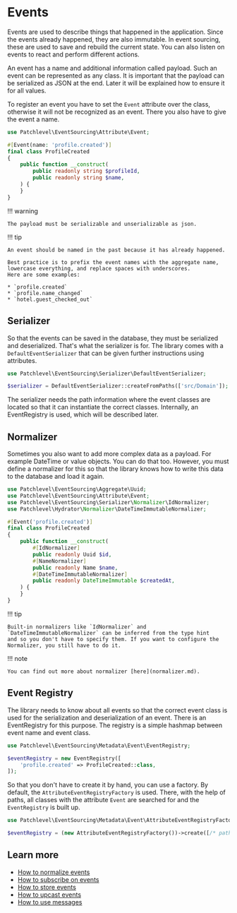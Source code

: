 # Events

Events are used to describe things that happened in the application.
Since the events already happened, they are also immutable.
In event sourcing, these are used to save and rebuild the current state.
You can also listen on events to react and perform different actions.

An event has a name and additional information called payload.
Such an event can be represented as any class.
It is important that the payload can be serialized as JSON at the end.
Later it will be explained how to ensure it for all values.

To register an event you have to set the `Event` attribute over the class,
otherwise it will not be recognized as an event.
There you also have to give the event a name.

```php
use Patchlevel\EventSourcing\Attribute\Event;

#[Event(name: 'profile.created')]
final class ProfileCreated
{
    public function __construct(
        public readonly string $profileId,
        public readonly string $name,
    ) {
    }
}
```
!!! warning

    The payload must be serializable and unserializable as json.
    
!!! tip

    An event should be named in the past because it has already happened.
    
    Best practice is to prefix the event names with the aggregate name, lowercase everything, and replace spaces with underscores.
    Here are some examples:
    
    * `profile.created`
    * `profile.name_changed`
    * `hotel.guest_checked_out`
    
## Serializer

So that the events can be saved in the database, they must be serialized and deserialized.
That's what the serializer is for.
The library comes with a `DefaultEventSerializer` that can be given further instructions using attributes.

```php
use Patchlevel\EventSourcing\Serializer\DefaultEventSerializer;

$serializer = DefaultEventSerializer::createFromPaths(['src/Domain']);
```
The serializer needs the path information where the event classes are located
so that it can instantiate the correct classes.
Internally, an EventRegistry is used, which will be described later.

## Normalizer

Sometimes you also want to add more complex data as a payload. For example DateTime or value objects.
You can do that too. However, you must define a normalizer for this
so that the library knows how to write this data to the database and load it again.

```php
use Patchlevel\EventSourcing\Aggregate\Uuid;
use Patchlevel\EventSourcing\Attribute\Event;
use Patchlevel\EventSourcing\Serializer\Normalizer\IdNormalizer;
use Patchlevel\Hydrator\Normalizer\DateTimeImmutableNormalizer;

#[Event('profile.created')]
final class ProfileCreated
{
    public function __construct(
        #[IdNormalizer]
        public readonly Uuid $id,
        #[NameNormalizer]
        public readonly Name $name,
        #[DateTimeImmutableNormalizer]
        public readonly DateTimeImmutable $createdAt,
    ) {
    }
}
```
!!! tip

    Built-in normalizers like `IdNormalizer` and `DateTimeImmutableNormalizer` can be inferred from the type hint 
    and so you don't have to specify them. If you want to configure the Normalizer, you still have to do it.
    
!!! note

    You can find out more about normalizer [here](normalizer.md).    
    
## Event Registry

The library needs to know about all events
so that the correct event class is used for the serialization and deserialization of an event.
There is an EventRegistry for this purpose. The registry is a simple hashmap between event name and event class.

```php
use Patchlevel\EventSourcing\Metadata\Event\EventRegistry;

$eventRegistry = new EventRegistry([
    'profile.created' => ProfileCreated::class,
]);
```
So that you don't have to create it by hand, you can use a factory.
By default, the `AttributeEventRegistryFactory` is used.
There, with the help of paths, all classes with the attribute `Event` are searched for
and the `EventRegistry` is built up.

```php
use Patchlevel\EventSourcing\Metadata\Event\AttributeEventRegistryFactory;

$eventRegistry = (new AttributeEventRegistryFactory())->create([/* paths... */]);
```
## Learn more

* [How to normalize events](normalizer.md)
* [How to subscribe on events](subscription.md)
* [How to store events](store.md)
* [How to upcast events](upcasting.md)
* [How to use messages](message.md)
